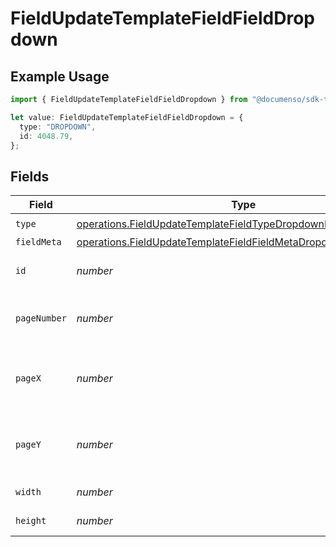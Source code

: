 # FieldUpdateTemplateFieldFieldDropdown

## Example Usage

```typescript
import { FieldUpdateTemplateFieldFieldDropdown } from "@documenso/sdk-typescript/models/operations";

let value: FieldUpdateTemplateFieldFieldDropdown = {
  type: "DROPDOWN",
  id: 4048.79,
};
```

## Fields

| Field                                                                                                                                              | Type                                                                                                                                               | Required                                                                                                                                           | Description                                                                                                                                        |
| -------------------------------------------------------------------------------------------------------------------------------------------------- | -------------------------------------------------------------------------------------------------------------------------------------------------- | -------------------------------------------------------------------------------------------------------------------------------------------------- | -------------------------------------------------------------------------------------------------------------------------------------------------- |
| `type`                                                                                                                                             | [operations.FieldUpdateTemplateFieldTypeDropdownRequestBody1](../../models/operations/fieldupdatetemplatefieldtypedropdownrequestbody1.md)         | :heavy_check_mark:                                                                                                                                 | N/A                                                                                                                                                |
| `fieldMeta`                                                                                                                                        | [operations.FieldUpdateTemplateFieldFieldMetaDropdownRequestBody](../../models/operations/fieldupdatetemplatefieldfieldmetadropdownrequestbody.md) | :heavy_minus_sign:                                                                                                                                 | N/A                                                                                                                                                |
| `id`                                                                                                                                               | *number*                                                                                                                                           | :heavy_check_mark:                                                                                                                                 | The ID of the field to update.                                                                                                                     |
| `pageNumber`                                                                                                                                       | *number*                                                                                                                                           | :heavy_minus_sign:                                                                                                                                 | The page number the field will be on.                                                                                                              |
| `pageX`                                                                                                                                            | *number*                                                                                                                                           | :heavy_minus_sign:                                                                                                                                 | The X coordinate of where the field will be placed.                                                                                                |
| `pageY`                                                                                                                                            | *number*                                                                                                                                           | :heavy_minus_sign:                                                                                                                                 | The Y coordinate of where the field will be placed.                                                                                                |
| `width`                                                                                                                                            | *number*                                                                                                                                           | :heavy_minus_sign:                                                                                                                                 | The width of the field.                                                                                                                            |
| `height`                                                                                                                                           | *number*                                                                                                                                           | :heavy_minus_sign:                                                                                                                                 | The height of the field.                                                                                                                           |